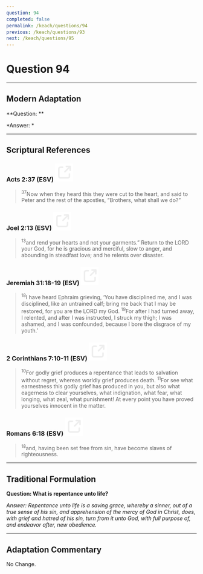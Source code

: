 ```yaml
---
question: 94
completed: false
permalink: /keach/questions/94
previous: /keach/questions/93
next: /keach/questions/95
---
```

# Question 94

---
## Modern Adaptation
**Question: **

*Answer: *

---
## Scriptural References
### Acts 2:37 (ESV) <a href="https://biblegateway.com/passage/?search=Acts+2%3A37&version=ESV"><img src="/assets/svg/link.svg"/></a>
> <sup>37</sup>Now when they heard this they were cut to the heart, and said to Peter and the rest of the apostles, “Brothers, what shall we do?”

### Joel 2:13 (ESV) <a href="https://biblegateway.com/passage/?search=Joel+2%3A13&version=ESV"><img src="/assets/svg/link.svg"/></a>
> <sup>13</sup>and rend your hearts and not your garments.” Return to the LORD your God, for he is gracious and merciful, slow to anger, and abounding in steadfast love; and he relents over disaster.

### Jeremiah 31:18-19 (ESV) <a href="https://biblegateway.com/passage/?search=Jeremiah+31%3A18-19&version=ESV"><img src="/assets/svg/link.svg"/></a>
> <sup>18</sup>I have heard Ephraim grieving, ‘You have disciplined me, and I was disciplined, like an untrained calf; bring me back that I may be restored, for you are the LORD my God.
> <sup>19</sup>For after I had turned away, I relented, and after I was instructed, I struck my thigh; I was ashamed, and I was confounded, because I bore the disgrace of my youth.’

### 2 Corinthians 7:10-11 (ESV) <a href="https://biblegateway.com/passage/?search=2+Corinthians+7%3A10-11&version=ESV"><img src="/assets/svg/link.svg"/></a>
> <sup>10</sup>For godly grief produces a repentance that leads to salvation without regret, whereas worldly grief produces death.
> <sup>11</sup>For see what earnestness this godly grief has produced in you, but also what eagerness to clear yourselves, what indignation, what fear, what longing, what zeal, what punishment! At every point you have proved yourselves innocent in the matter.

### Romans 6:18 (ESV) <a href="https://biblegateway.com/passage/?search=Romans+6%3A18&version=ESV"><img src="/assets/svg/link.svg"/></a>
> <sup>18</sup>and, having been set free from sin, have become slaves of righteousness.


---
## Traditional Formulation
**Question: What is repentance unto life?**

*Answer: Repentance unto life is a saving grace, whereby a sinner, out of a true sense of his sin, and apprehension of the mercy of God in Christ, does, with grief and hatred of his sin, turn from it unto God, with full purpose of, and endeavor after, new obedience.*

---
## Adaptation Commentary
No Change.